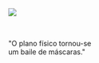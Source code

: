 <a href="https://www.youtube.com/watch?v=C879ZO5QXMg">
<img align="left" src="https://orhun.dev/img/crow.png">
</a>

<br> <br>

"O plano físico tornou-se <br> 
um baile de máscaras."

